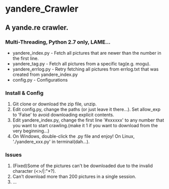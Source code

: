 # yandere_Crawler
## A yande.re crawler. 
### Multi-Threading, Python 2.7 only, LAME...
- yandere_index.py - Fetch all pictures that are newer than the number in the first line.
- yandere_tag.py - Fetch all pictures from a specific tag(e.g. mogu).
- yandere_errlog.py - Retry fetching all pictures from errlog.txt that was created from yandere_index.py
- config.py - Configurations

### Install & Config
1. Git clone or download the zip file, unzip.
2. Edit config.py, change the paths (or just leave it there...). Set allow_exp to 'False' to avoid downloading explicit contents.
3. Edit yandere_index.py, change the first line '#xxxxxx' to any number that you want to start crawling.(make it 1 if you want to download from the very beginning...)
4. On Windows, double-click the .py file and enjoy! On Linux, './yandere_xxx.py' in terminal(dah...).

### Issues
1. (Fixed)Some of the pictures can't be downloaded due to the invalid character (<>/\|:"*?).
2. Can't download more than 200 pictures in a single session.
3. ...
